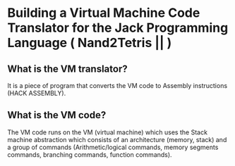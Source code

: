 <h1>Building a Virtual Machine Code Translator for the Jack Programming Language ( Nand2Tetris || )</h1>
<h2>What is the VM translator?</h2>
<p>It is a piece of program that converts the VM code to Assembly instructions (HACK ASSEMBLY).</p>
<h2>What is the VM code?</h2>
<p>The VM code runs on the VM (virtual machine) which uses the Stack machine abstraction which consists of an architecture (memory, stack) and a group of commands (Arithmetic/logical commands, memory segments commands, branching commands, function commands).</p>

